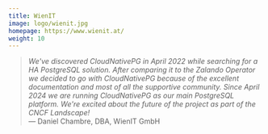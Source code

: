 ```yaml
---
title: WienIT
image: logo/wienit.jpg
homepage: https://www.wienit.at/
weight: 10
---
```


> _We've discovered CloudNativePG in April 2022 while searching for a HA PostgreSQL solution.
After comparing it to the Zalando Operator we decided to go with CloudNativePG because of the excellent documentation and most of all the supportive community.
Since April 2024 we are running CloudNativePG as our main PostgreSQL platform.
We're excited about the future of the project as part of the CNCF Landscape!_
\
— Daniel Chambre, DBA, WienIT GmbH